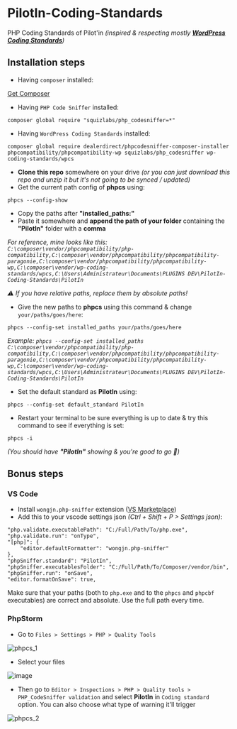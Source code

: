 # PilotIn-Coding-Standards
PHP Coding Standards of Pilot'in _(inspired & respecting mostly **[WordPress Coding Standards](https://developer.wordpress.org/coding-standards/wordpress-coding-standards/php/)**)_

## Installation steps

- Having `composer` installed:

[Get Composer](https://getcomposer.org/download/)
- Having `PHP Code Sniffer` installed:

`composer global require "squizlabs/php_codesniffer=*"`
- Having `WordPress Coding Standards` installed:

`composer global require dealerdirect/phpcodesniffer-composer-installer phpcompatibility/phpcompatibility-wp squizlabs/php_codesniffer wp-coding-standards/wpcs`
- **Clone this repo** somewhere on your drive *(or you can just download this repo and unzip it but it's not going to be synced / updated)*
- Get the current path config of **phpcs** using: 

`phpcs --config-show`
- Copy the paths after **"installed_paths:"**
- Paste it somewhere and **append the path of your folder** containing the **"PilotIn"** folder with a **comma**

*For reference, mine looks like this: `C:\composer\vendor/phpcompatibility/php-compatibility,C:\composer\vendor/phpcompatibility/phpcompatibility-paragonie,C:\composer\vendor/phpcompatibility/phpcompatibility-wp,C:\composer\vendor/wp-coding-standards/wpcs,C:\Users\Administrateur\Documents\PLUGINS DEV\PilotIn-Coding-Standards\PilotIn`*

*⚠️ If you have relative paths, replace them by *absolute* paths!*

- Give the new paths to **phpcs** using this command & change `your/paths/goes/here`:

`phpcs --config-set installed_paths your/paths/goes/here`

*Example: `phpcs --config-set installed_paths C:\composer\vendor/phpcompatibility/php-compatibility,C:\composer\vendor/phpcompatibility/phpcompatibility-paragonie,C:\composer\vendor/phpcompatibility/phpcompatibility-wp,C:\composer\vendor/wp-coding-standards/wpcs,C:\Users\Administrateur\Documents\PLUGINS DEV\PilotIn-Coding-Standards\PilotIn`*

- Set the default standard as **PilotIn** using:

`phpcs --config-set default_standard PilotIn`
- Restart your terminal to be sure everything is up to date & try this command to see if everything is set:

`phpcs -i` 

*(You should have **"PilotIn"** showing & you're good to go 🚀)*

## Bonus steps 

### VS Code

- Install `wongjn.php-sniffer` extension ([VS Marketplace](https://marketplace.visualstudio.com/items?itemName=wongjn.php-sniffer))
- Add this to your vscode settings json _(Ctrl + Shift + P > Settings json)_:
```jsonc
"php.validate.executablePath": "C:/Full/Path/To/php.exe",
"php.validate.run": "onType",
"[php]": {
    "editor.defaultFormatter": "wongjn.php-sniffer"
},
"phpSniffer.standard": "PilotIn",
"phpSniffer.executablesFolder": "C:/Full/Path/To/Composer/vendor/bin",
"phpSniffer.run": "onSave",
"editor.formatOnSave": true,
```

Make sure that your paths (both to `php.exe` and to the `phpcs` and `phpcbf` executables) are correct and absolute. Use the full path every time.


### PhpStorm

- Go to `Files > Settings > PHP > Quality Tools`

![phpcs_1](https://user-images.githubusercontent.com/62112058/200289572-f2e799e4-e205-4472-91a1-5bd5f2af6ff6.png)


- Select your files

![image](https://user-images.githubusercontent.com/62112058/200289657-f6a0d910-fd10-407c-8d1a-6c8459340aa6.png)

- Then go to `Editor > Inspections > PHP > Quality tools > PHP_CodeSniffer validation` and select **PilotIn** in `Coding standard` option. You can also choose what type of warning it'll trigger

![phpcs_2](https://user-images.githubusercontent.com/62112058/200290692-5de225ff-8696-40b1-add8-6c2963739507.png)




